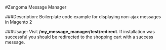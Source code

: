 #Zengoma Message Manager

###Description:
Boilerplate code example for displaying non-ajax messages in Magento 2

###Usage:
Visit **/my_message_manager/test/redirect**. If installation was successful you should be redirected
to the shopping cart with a success message.